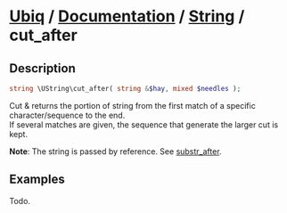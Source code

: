 [Ubiq](https://github.com/Pixel418/Ubiq#readme) / [Documentation](../index.md#readme) / [String](../index.md#string) / cut_after
======


Description
-------- 

```php
string \UString\cut_after( string &$hay, mixed $needles );
```

Cut & returns the portion of string from the first match of a specific character/sequence to the end. <br>
If several matches are given, the sequence that generate the larger cut is kept.

**Note**: The string is passed by reference. See [substr_after](./substr_after.md#readme).



Examples
--------

Todo.